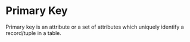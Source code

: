 # Primary Key

Primary key is an attribute or a set of attributes which uniquely identify a record/tuple in a table.
